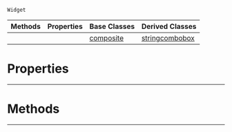  `Widget`

|Methods|Properties|Base Classes|Derived Classes|
|---|---|---|---|
| | |[composite](https://github.com/PlasmaEngine/PlasmaDocs/tree/master/docs/C%2B%2B/code_reference/class_reference/composite.markdown)|[stringcombobox](https://github.com/PlasmaEngine/PlasmaDocs/tree/master/docs/C%2B%2B/code_reference/class_reference/stringcombobox.markdown)|


 #  Properties


---  
 #  Methods


---  
 

 